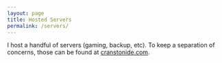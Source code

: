 ```yaml
---
layout: page
title: Hosted Servers
permalink: /servers/
---
```


I host a handful of servers (gaming, backup, etc). To keep a separation of concerns, those can be found at [cranstonide.com](https://www.cranstonide.com).
